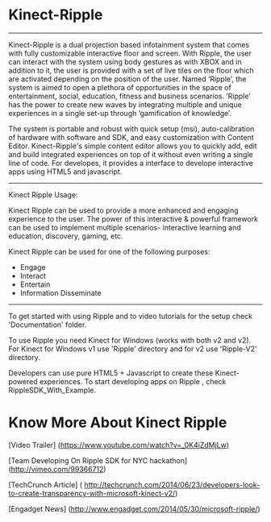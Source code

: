 Kinect-Ripple
=============

*****************************************************************************************************************
Kinect-Ripple is a dual projection based infotainment system that comes with fully customizable interactive floor and screen. With Ripple, the user can interact with the system using body gestures as with XBOX and in addition to it, the user is provided with a set of live tiles on the floor which are activated depending on the position of the user. Named ‘Ripple’, the system is aimed to open a plethora of opportunities in the space of entertainment, social, education, fitness and business scenarios.  ‘Ripple’ has the power to create new waves by integrating multiple and unique experiences in a single set-up through ‘gamification of knowledge’.

The system is portable and robust with quick setup (msi), auto-calibration of hardware with software and SDK, and easy customization with Content Editor. Kinect-Ripple's simple content editor allows you to quickly add, edit and build integrated experiences on top of it without even writing a single line of code. 
For developes, it provides a interface to develope interactive apps using HTML5 and javascript. 

******************************************************************************************************************

Kinect Ripple Usage: 

Kinect Ripple can be used to provide a more enhanced and engaging experience to the user. 
The power of this interactive & powerful framework can be used to implement multiple scenarios- interactive learning and education, discovery, gaming, etc. 

Kinect Ripple can be used for one of the following purposes: 
- Engage 
- Interact 
- Entertain 
- Information Disseminate

*********************************************************************************************************************
To get started with using Ripple and to video tutorials for the setup check 'Documentation' folder.

To use Ripple you need Kinect for Windows (works with both v2 and v2).
For Kinect for Windows v1 use 'Ripple' directory and for v2 use 'Ripple-V2' directory.

Developers can use pure HTML5 + Javascript to create these Kinect-powered experiences. To start developing apps on Ripple , check RippleSDK_With_Example.

Know More About Kinect Ripple
================================

[Video Trailer] (https://www.youtube.com/watch?v=_0K4iZdMjLw)

[Team Developing On Ripple SDK for NYC hackathon]  (http://vimeo.com/99366712)

[TechCrunch Article] ( http://techcrunch.com/2014/06/23/developers-look-to-create-transparency-with-microsoft-kinect-v2/)

[Engadget News] (http://www.engadget.com/2014/05/30/microsoft-ripple/)


